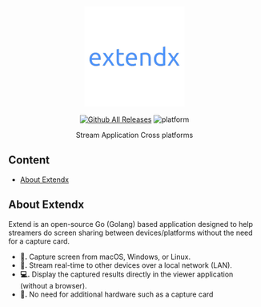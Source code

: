 <div align="center">
<p>
  <a href="#">
    <img width="200" alt="Extendx" src="https://raw.githubusercontent.com/Marsudii/extendx/refs/heads/main/docs/favicon/icon.png" />
  </a>
</p>

[![Github All Releases](https://img.shields.io/github/downloads/Marsudii/extendx/total.svg)]()
![platform](https://img.shields.io/badge/platform-Windows%20%7C%20MacOS%20%7C%20Linux-lightgrey)


Stream Application Cross platforms

</div>


## Content
- [About Extendx](#About-Extendx)


## About Extendx
Extend is an open-source Go (Golang) based application designed to help streamers do screen sharing between devices/platforms without the need for a capture card.
- **📡.** Capture screen from macOS, Windows, or Linux.
- **🔄.** Stream real-time to other devices over a local network (LAN).
- **💻.** Display the captured results directly in the viewer application (without a browser).
- **🚫.** No need for additional hardware such as a capture card
